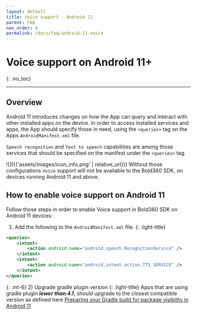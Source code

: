 ```yaml
---
layout: default
title: Voice support - Android 11
parent: FAQ
nav_order: 4
permalink: /docs/faq/android-11-voice
---
```


# Voice support on Android 11+
{: .no_toc}

--- 

## Overview
Android 11 introduces changes on how the App can query and interact with other installed apps on the device.
In order to access installed services and apps, the App should specify those in need, using the `<queries>` tag on the Apps `AndroidManifest.xml` file.

`Speech recognition` and `Text to speech` capabilities are among those services that should be specified on the manifest under the `<queries>` tag.

![]({{'assets/images/icon_info.png' | relative_url}}) Without those configurations `Voice` support will not be available to the Bold360 SDK, on devices running Android 11 and above.

## How to enable voice support on Android 11
Follow those steps in order to enable Voice support in Bold360 SDK on Android 11 devices:

1) Add the following to the `AndroidManifest.xml` file.
{: .light-title}
```xml
<queries>
    <intent>
        <action android:name="android.speech.RecognitionService" />
    </intent>
    <intent>
        <action android:name="android.intent.action.TTS_SERVICE" />
    </intent>
</queries>
```

{: .mt-6}
2) Upgrade gradle plugin version
{: .light-title}
  Apps that are using gradle plugin <b>_lower than 4.1_</b>, should upgrade to the closest compatible version as defined here [Preparing your Gradle build for package visibility in Android 11](https://android-developers.googleblog.com/2020/07/preparing-your-build-for-package-visibility-in-android-11.html#android-gradle-plugin-fixes)
